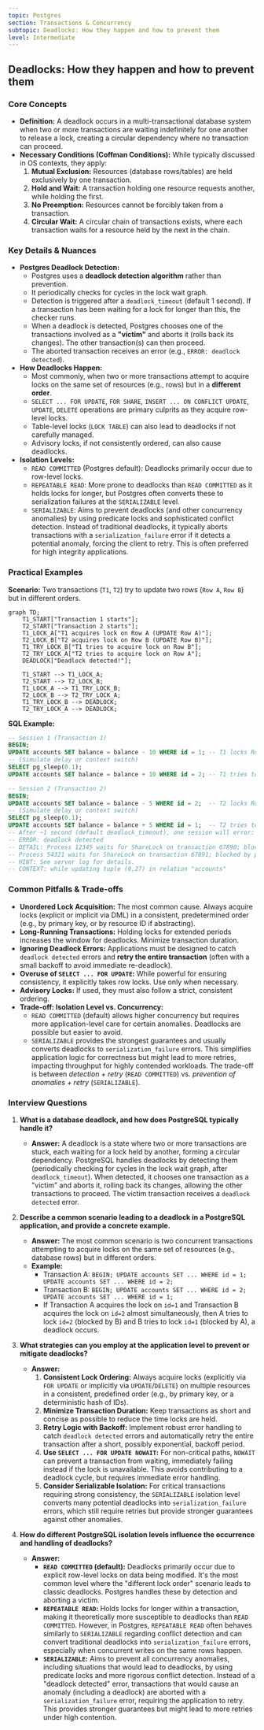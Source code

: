 ```yaml
---
topic: Postgres
section: Transactions & Concurrency
subtopic: Deadlocks: How they happen and how to prevent them
level: Intermediate
---
```


## Deadlocks: How they happen and how to prevent them
### Core Concepts

*   **Definition:** A deadlock occurs in a multi-transactional database system when two or more transactions are waiting indefinitely for one another to release a lock, creating a circular dependency where no transaction can proceed.
*   **Necessary Conditions (Coffman Conditions):** While typically discussed in OS contexts, they apply:
    1.  **Mutual Exclusion:** Resources (database rows/tables) are held exclusively by one transaction.
    2.  **Hold and Wait:** A transaction holding one resource requests another, while holding the first.
    3.  **No Preemption:** Resources cannot be forcibly taken from a transaction.
    4.  **Circular Wait:** A circular chain of transactions exists, where each transaction waits for a resource held by the next in the chain.

### Key Details & Nuances

*   **Postgres Deadlock Detection:**
    *   Postgres uses a **deadlock detection algorithm** rather than prevention.
    *   It periodically checks for cycles in the lock wait graph.
    *   Detection is triggered after a `deadlock_timeout` (default 1 second). If a transaction has been waiting for a lock for longer than this, the checker runs.
    *   When a deadlock is detected, Postgres chooses one of the transactions involved as a **"victim"** and aborts it (rolls back its changes). The other transaction(s) can then proceed.
    *   The aborted transaction receives an error (e.g., `ERROR: deadlock detected`).
*   **How Deadlocks Happen:**
    *   Most commonly, when two or more transactions attempt to acquire locks on the same set of resources (e.g., rows) but in a **different order**.
    *   `SELECT ... FOR UPDATE`, `FOR SHARE`, `INSERT ... ON CONFLICT UPDATE`, `UPDATE`, `DELETE` operations are primary culprits as they acquire row-level locks.
    *   Table-level locks (`LOCK TABLE`) can also lead to deadlocks if not carefully managed.
    *   Advisory locks, if not consistently ordered, can also cause deadlocks.
*   **Isolation Levels:**
    *   `READ COMMITTED` (Postgres default): Deadlocks primarily occur due to row-level locks.
    *   `REPEATABLE READ`: More prone to deadlocks than `READ COMMITTED` as it holds locks for longer, but Postgres often converts these to serialization failures at the `SERIALIZABLE` level.
    *   `SERIALIZABLE`: Aims to prevent deadlocks (and other concurrency anomalies) by using predicate locks and sophisticated conflict detection. Instead of traditional deadlocks, it typically aborts transactions with a `serialization_failure` error if it detects a potential anomaly, forcing the client to retry. This is often preferred for high integrity applications.

### Practical Examples

**Scenario:** Two transactions (`T1`, `T2`) try to update two rows (`Row A`, `Row B`) but in different orders.

```mermaid
graph TD;
    T1_START["Transaction 1 starts"];
    T2_START["Transaction 2 starts"];
    T1_LOCK_A["T1 acquires lock on Row A (UPDATE Row A)"];
    T2_LOCK_B["T2 acquires lock on Row B (UPDATE Row B)"];
    T1_TRY_LOCK_B["T1 tries to acquire lock on Row B"];
    T2_TRY_LOCK_A["T2 tries to acquire lock on Row A"];
    DEADLOCK["Deadlock detected!"];

    T1_START --> T1_LOCK_A;
    T2_START --> T2_LOCK_B;
    T1_LOCK_A --> T1_TRY_LOCK_B;
    T2_LOCK_B --> T2_TRY_LOCK_A;
    T1_TRY_LOCK_B --> DEADLOCK;
    T2_TRY_LOCK_A --> DEADLOCK;
```

**SQL Example:**

```sql
-- Session 1 (Transaction 1)
BEGIN;
UPDATE accounts SET balance = balance - 10 WHERE id = 1; -- T1 locks Row A
-- (Simulate delay or context switch)
SELECT pg_sleep(0.1);
UPDATE accounts SET balance = balance + 10 WHERE id = 2; -- T1 tries to lock Row B (waits for T2)

-- Session 2 (Transaction 2)
BEGIN;
UPDATE accounts SET balance = balance - 5 WHERE id = 2;  -- T2 locks Row B
-- (Simulate delay or context switch)
SELECT pg_sleep(0.1);
UPDATE accounts SET balance = balance + 5 WHERE id = 1;  -- T2 tries to lock Row A (waits for T1)
-- After ~1 second (default deadlock_timeout), one session will error:
-- ERROR: deadlock detected
-- DETAIL: Process 12345 waits for ShareLock on transaction 67890; blocked by process 54321.
-- Process 54321 waits for ShareLock on transaction 67891; blocked by process 12345.
-- HINT: See server log for details.
-- CONTEXT: while updating tuple (0,27) in relation "accounts"
```

### Common Pitfalls & Trade-offs

*   **Unordered Lock Acquisition:** The most common cause. Always acquire locks (explicit or implicit via DML) in a consistent, predetermined order (e.g., by primary key, or by resource ID if abstracting).
*   **Long-Running Transactions:** Holding locks for extended periods increases the window for deadlocks. Minimize transaction duration.
*   **Ignoring Deadlock Errors:** Applications must be designed to catch `deadlock detected` errors and **retry the entire transaction** (often with a small backoff to avoid immediate re-deadlock).
*   **Overuse of `SELECT ... FOR UPDATE`:** While powerful for ensuring consistency, it explicitly takes row locks. Use only when necessary.
*   **Advisory Locks:** If used, they must also follow a strict, consistent ordering.
*   **Trade-off: Isolation Level vs. Concurrency:**
    *   `READ COMMITTED` (default) allows higher concurrency but requires more application-level care for certain anomalies. Deadlocks are possible but easier to avoid.
    *   `SERIALIZABLE` provides the strongest guarantees and usually converts deadlocks to `serialization_failure` errors. This simplifies application logic for correctness but might lead to more retries, impacting throughput for highly contended workloads. The trade-off is between *detection + retry* (`READ COMMITTED`) vs. *prevention of anomalies + retry* (`SERIALIZABLE`).

### Interview Questions

1.  **What is a database deadlock, and how does PostgreSQL typically handle it?**
    *   **Answer:** A deadlock is a state where two or more transactions are stuck, each waiting for a lock held by another, forming a circular dependency. PostgreSQL handles deadlocks by detecting them (periodically checking for cycles in the lock wait graph, after `deadlock_timeout`). When detected, it chooses one transaction as a "victim" and aborts it, rolling back its changes, allowing the other transactions to proceed. The victim transaction receives a `deadlock detected` error.

2.  **Describe a common scenario leading to a deadlock in a PostgreSQL application, and provide a concrete example.**
    *   **Answer:** The most common scenario is two concurrent transactions attempting to acquire locks on the same set of resources (e.g., database rows) but in different orders.
    *   **Example:**
        *   Transaction A: `BEGIN; UPDATE accounts SET ... WHERE id = 1; UPDATE accounts SET ... WHERE id = 2;`
        *   Transaction B: `BEGIN; UPDATE accounts SET ... WHERE id = 2; UPDATE accounts SET ... WHERE id = 1;`
        *   If Transaction A acquires the lock on `id=1` and Transaction B acquires the lock on `id=2` almost simultaneously, then A tries to lock `id=2` (blocked by B) and B tries to lock `id=1` (blocked by A), a deadlock occurs.

3.  **What strategies can you employ at the application level to prevent or mitigate deadlocks?**
    *   **Answer:**
        1.  **Consistent Lock Ordering:** Always acquire locks (explicitly via `FOR UPDATE` or implicitly via `UPDATE`/`DELETE`) on multiple resources in a consistent, predefined order (e.g., by primary key, or a deterministic hash of IDs).
        2.  **Minimize Transaction Duration:** Keep transactions as short and concise as possible to reduce the time locks are held.
        3.  **Retry Logic with Backoff:** Implement robust error handling to catch `deadlock detected` errors and automatically retry the entire transaction after a short, possibly exponential, backoff period.
        4.  **Use `SELECT ... FOR UPDATE NOWAIT`:** For non-critical paths, `NOWAIT` can prevent a transaction from waiting, immediately failing instead if the lock is unavailable. This avoids contributing to a deadlock cycle, but requires immediate error handling.
        5.  **Consider Serializable Isolation:** For critical transactions requiring strong consistency, the `SERIALIZABLE` isolation level converts many potential deadlocks into `serialization_failure` errors, which still require retries but provide stronger guarantees against other anomalies.

4.  **How do different PostgreSQL isolation levels influence the occurrence and handling of deadlocks?**
    *   **Answer:**
        *   **`READ COMMITTED` (default):** Deadlocks primarily occur due to explicit row-level locks on data being modified. It's the most common level where the "different lock order" scenario leads to classic deadlocks. Postgres handles these by detection and aborting a victim.
        *   **`REPEATABLE READ`:** Holds locks for longer within a transaction, making it theoretically more susceptible to deadlocks than `READ COMMITTED`. However, in Postgres, `REPEATABLE READ` often behaves similarly to `SERIALIZABLE` regarding conflict detection and can convert traditional deadlocks into `serialization_failure` errors, especially when concurrent writes on the same rows happen.
        *   **`SERIALIZABLE`:** Aims to prevent all concurrency anomalies, including situations that would lead to deadlocks, by using predicate locks and more rigorous conflict detection. Instead of a "deadlock detected" error, transactions that would cause an anomaly (including a deadlock) are aborted with a `serialization_failure` error, requiring the application to retry. This provides stronger guarantees but might lead to more retries under high contention.